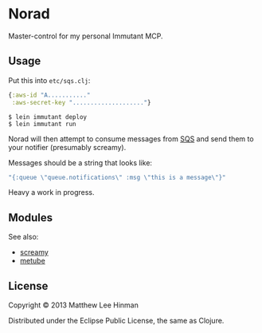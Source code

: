 # Norad

Master-control for my personal Immutant MCP.

## Usage

Put this into `etc/sqs.clj`:

```clojure
{:aws-id "A..........."
 :aws-secret-key "...................."}
```

```
$ lein immutant deploy
$ lein immutant run
```

Norad will then attempt to consume messages from
[SQS](https://aws.amazon.com/sqs/) and send them to your notifier
(presumably screamy).

Messages should be a string that looks like:

```clojure
"{:queue \"queue.notifications\" :msg \"this is a message\"}"
```

Heavy a work in progress.

## Modules

See also:

- [screamy](https://github.com/dakrone/screamy)
- [metube](https://github.com/dakrone/metube)

## License

Copyright © 2013 Matthew Lee Hinman

Distributed under the Eclipse Public License, the same as Clojure.
